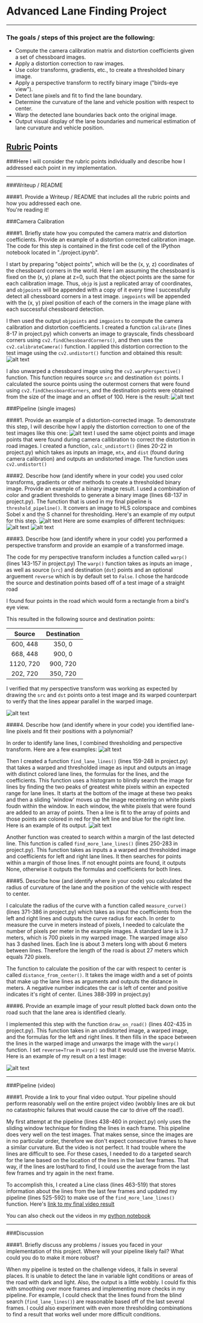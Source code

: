 # Advanced Lane Finding Project
---
### The goals / steps of this project are the following:

* Compute the camera calibration matrix and distortion coefficients given a set of chessboard images.
* Apply a distortion correction to raw images.
* Use color transforms, gradients, etc., to create a thresholded binary image.
* Apply a perspective transform to rectify binary image ("birds-eye view").
* Detect lane pixels and fit to find the lane boundary.
* Determine the curvature of the lane and vehicle position with respect to center.
* Warp the detected lane boundaries back onto the original image.
* Output visual display of the lane boundaries and numerical estimation of lane curvature and vehicle position.

[//]: # (Image References)

[image1]: ./output_images/distortion.png "Undistorted"
[image2]: ./output_images/warped.png "Warped Chessboard"
[image3]: ./output_images/Undistorted.png "Undistorted Road"
[image4]: ./output_images/Warped.png "Warped Road Example"
[image5]: ./output_images/Thresholds.png "Binary Examples"
[image6]: ./output_images/Thresholded_S.png "Binary Color"
[image7]: ./output_images/combined_thresholds.png "Combined Thresholds"
[image8]: ./output_images/Thresholded_and_Warped.png "Thresholded and Warped"
[image9]: ./output_images/find_lines.png "Sliding Window"
[image10]: ./output_images/Output.png "Output Example"
[image11]: ./output_images/final_test_imgs "Final Test Images"
[video1]: ./project_result.mp4 "First Attempt"
[video2]: ./final_project_result.mp4 "Final Video"
[video3]: ./challenge_video_result.mp4 "Challenge Video"
[video4]: ./harder_challenge_result.mp4 "Harder Challenge Video"

## [Rubric](https://review.udacity.com/#!/rubrics/571/view) Points
###Here I will consider the rubric points individually and describe how I addressed each point in my implementation.  

---
###Writeup / README

####1. Provide a Writeup / README that includes all the rubric points and how you addressed each one.  
You're reading it!

###Camera Calibration

####1. Briefly state how you computed the camera matrix and distortion coefficients. Provide an example of a distortion corrected calibration image.
The code for this step is contained in the first code cell of the IPython notebook located in "./project.ipynb".  

I start by preparing "object points", which will be the (x, y, z) coordinates of the chessboard corners in the world. Here I am assuming the chessboard is fixed on the (x, y) plane at z=0, such that the object points are the same for each calibration image.  Thus, `objp` is just a replicated array of coordinates, and `objpoints` will be appended with a copy of it every time I successfully detect all chessboard corners in a test image.  `imgpoints` will be appended with the (x, y) pixel position of each of the corners in the image plane with each successful chessboard detection.  

I then used the output `objpoints` and `imgpoints` to compute the camera calibration and distortion coefficients. I created a function `calibrate` (lines 8-17 in project.py) which converts an image to grayscale, finds chessboard corners using `cv2.findChessboardCorners()`, and then uses the `cv2.calibrateCamera()` function. I applied this distortion correction to the test image using the `cv2.undistort()` function and obtained this result: 
![alt text][image1]

I also unwarped a chessboard image using the `cv2.warpPerspective()` function. This function requires source `src` and destination `dst` points. I calculated the source points using the outermost corners that were found using `cv2.findChessboardCorners`, and the destination points were obtained from the size of the image and an offset of 100. Here is the result:
![alt text][image2]

###Pipeline (single images)

####1. Provide an example of a distortion-corrected image.
To demonstrate this step, I will describe how I apply the distortion correction to one of the test images like this one:
![alt text][image3]
I used the same object points and image points that were found during camera callibration to correct the distortion in road images. I created a function,  `calc_undistort()` (lines 20-22 in project.py) which takes as inputs an image, `mtx`, and `dist` (found during camera calibration) and outputs an undistorted image. The function uses `cv2.undistort()`


####2. Describe how (and identify where in your code) you used color transforms, gradients or other methods to create a thresholded binary image.  Provide an example of a binary image result.
I used a combination of color and gradient thresholds to generate a binary image (lines 68-137 in project.py). The function that is used in my final pipeline is `threshold_pipeline()`. It convers an image to HLS colorspace and combines Sobel x and the S channel for thresholding. Here's an example of my output for this step.
![alt text][image7]
Here are some examples of different techniques:
![alt text][image5]
![alt text][image6]

####3. Describe how (and identify where in your code) you performed a perspective transform and provide an example of a transformed image.

The code for my perspective transform includes a function called `warp()` (lines 143-157 in project.py) The `warp()` function takes as inputs an image , as well as source (`src`) and destination (`dst`) points and an optional arguement `reverse` which is by default set to `False`.  I chose the hardcode the source and destination points based off of a test image of a straight road

I found four points in the road which would form a rectangle from a bird's eye view.

This resulted in the following source and destination points:

| Source        | Destination   | 
|:-------------:|:-------------:| 
| 600, 448      | 350, 0        | 
| 668, 448      | 900, 0        |
| 1120, 720     | 900, 720      |
| 202, 720      | 350, 720      |

I verified that my perspective transform was working as expected by drawing the `src` and `dst` points onto a test image and its warped counterpart to verify that the lines appear parallel in the warped image.

![alt text][image4]

####4. Describe how (and identify where in your code) you identified lane-line pixels and fit their positions with a polynomial?

In order to identify lane lines, I combined thresholding and perspective transform. Here are a few examples:
![alt text][image8]

Then I created a function `find_lane_lines()` (lines 159-248 in project.py) that takes a warped and thresholded image as input and outputs an image with distinct colored lane lines, the formulas for the lines, and the coefficients. This function uses a histogram to blindly search the image for lines by finding the two peaks of greatest white pixels within an expected range for lane lines. It starts at the bottom of the image at these two peaks and then a sliding 'window' moves up the image recentering on white pixels foudn within the window. In each window, the white pixels that were found are added to an array of points. Then a line is fit to the array of points and those points are colored in red for the left line and blue for the right line. Here is an example of its output.
![alt text][image9]

Another function was created to search within a margin of the last detected line. This function is called `find_more_lane_lines()` (lines 250-283 in project.py). This function takes as inputs a a warped and thresholded image and coefficients for left and right lane lines. It then searches for points within a margin of those lines. If not enought points are found, it outputs None, otherwise it outputs the formulas and coefficients for both lines.

####5. Describe how (and identify where in your code) you calculated the radius of curvature of the lane and the position of the vehicle with respect to center.

I calculate the radius of the curve with a function called `measure_curve()` (lines 371-386 in project.py) which takes as input the coefficients from the left and right lines and outputs the curve radius for each. In order to measure the curve in meters instead of pixels, I needed to calculate the number of pixels per meter in the example images. A standard lane is 3.7 meters, which is 700 pixels in my warped image. The warped image also has 3 dashed lines. Each line is about 3 meters long with about 6 meters between lines. Therefore the length of the road is about 27 meters which equals 720 pixels.

The function to calculate the position of the car with respect to center is called `distance_from_center()`. It takes the image width and a set of points that make up the lane lines as arguments and outputs the distance in meters. A negative number indicates the car is left of center and positive indicates it's right of center. (Lines 388-399 in project.py)

####6. Provide an example image of your result plotted back down onto the road such that the lane area is identified clearly.

I implemented this step with the function `draw_on_road()` (lines 402-435 in project.py). This function takes in an undistorted image, a warped image, and the formulas for the left and right lines. It then fills in the space between the lines in the warped image and unwarps the image with the `warp()` function. I set `reverse=True` in `warp()` so that it would use the inverse Matrix. Here is an example of my result on a test image:

![alt text][image10]

---

###Pipeline (video)

####1. Provide a link to your final video output.  Your pipeline should perform reasonably well on the entire project video (wobbly lines are ok but no catastrophic failures that would cause the car to drive off the road!).

My first attempt at the pipeline (lines 438-460 in project.py) only uses the sliding window technique for finding the lines in each frame. This pipeline does very well on the test images. That makes sense, since the images are in no particular order, therefore we don't expect consecutive frames to have a similar curvature. But the video is not perfect. It had trouble where the lines are difficult to see. For these cases, I needed to do a targeted search for the lane based on the location of the lines in the last few frames. That way, if the lines are lost/hard to find, I could use the average from the last few frames and try again in the next frame. 

To accomplish this, I created a Line class (lines 463-519) that stores information about the lines from the last few frames and updated my pipeline (lines 525-592) to make use of the `find_more_lane_lines()` function.
Here's [link to my final video result](./final_project_result.mp4.zip)

You can also check out the videos in my [python notebook](https://github.com/CassLamendola/Advanced-Lane-Finding/blob/master/project.ipynb)

---

###Discussion

####1. Briefly discuss any problems / issues you faced in your implementation of this project.  Where will your pipeline likely fail?  What could you do to make it more robust?

When my pipeline is tested on the challenge videos, it fails in several places. It is unable to detect the lane in variable light conditions or areas of the road with dark and light. Also, the output is a little wobbly. I could fix this with smoothing over more frames and implementing more checks in my pipeline. For example, I could check that the lines found from the blind search (`find_lane_lines()`) are reasonable based off of the last several frames. I could also experiment with even more thresholding combinations to find a result that works well under more difficult conditions.

